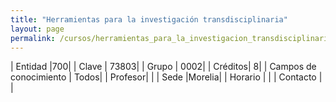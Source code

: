 ```yaml
---
title: "Herramientas para la investigación transdisciplinaria"
layout: page
permalink: /cursos/herramientas_para_la_investigacion_transdisciplinaria_morelia/
---
```


| Entidad |700|
| Clave | 73803|
| Grupo | 0002|
| Créditos| 8|
| Campos de conocimiento | Todos|
| Profesor| |
| Sede |Morelia|
| Horario | |
| Contacto | |
